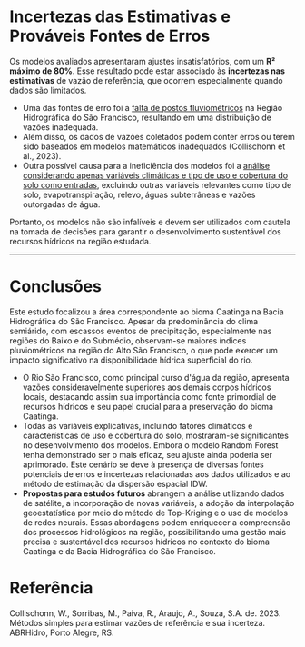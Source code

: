 # Incertezas das Estimativas e Prováveis Fontes de Erros

Os modelos avaliados apresentaram ajustes insatisfatórios, com um **R² máximo de 80%**. 
Esse resultado pode estar associado às **incertezas nas estimativas** de vazão de referência, que ocorrem especialmente quando dados são limitados. 
- Uma das fontes de erro foi a <ins>falta de postos fluviométricos</ins> na Região Hidrográfica do São Francisco, resultando em uma distribuição de vazões inadequada. 
- Além disso, os dados de vazões coletados podem conter erros ou terem sido baseados em modelos matemáticos inadequados (Collischonn et al., 2023).
- Outra possível causa para a ineficiência dos modelos foi a <ins>análise considerando apenas variáveis climáticas e tipo de uso e cobertura do solo como entradas</ins>, 
excluindo outras variáveis relevantes como tipo de solo, evapotranspiração, relevo, águas subterrâneas e vazões outorgadas de água. 

Portanto, os modelos não são infalíveis e devem ser utilizados com cautela na tomada de decisões para garantir o desenvolvimento sustentável dos recursos hídricos na região estudada.

---
# Conclusões

Este estudo focalizou a área correspondente ao bioma Caatinga na Bacia Hidrográfica do São Francisco. Apesar da predominância do clima semiárido, com escassos eventos de precipitação, 
especialmente nas regiões do Baixo e do Submédio, observam-se maiores índices pluviométricos na região do Alto São Francisco, o que pode exercer um impacto significativo na disponibilidade hídrica superficial do rio. 
- O Rio São Francisco, como principal curso d'água da região, apresenta vazões consideravelmente superiores aos demais corpos hídricos locais, destacando assim sua importância como fonte primordial 
de recursos hídricos e seu papel crucial para a preservação do bioma Caatinga.
- Todas as variáveis explicativas, incluindo fatores climáticos e características de uso e cobertura do solo, mostraram-se significantes no desenvolvimento dos modelos. 
Embora o modelo Random Forest tenha demonstrado ser o mais eficaz, seu ajuste ainda poderia ser aprimorado. Este cenário se deve à presença de diversas fontes potenciais de erros 
e incertezas relacionadas aos dados utilizados e ao método de estimação da dispersão espacial IDW.
- **Propostas para estudos futuros** abrangem a análise utilizando dados de satélite, a incorporação de novas variáveis, a adoção da interpolação geoestatística por meio do método de 
Top-Kriging e o uso de modelos de redes neurais. Essas abordagens podem enriquecer a compreensão dos processos hidrológicos na região, possibilitando uma gestão mais precisa e sustentável 
dos recursos hídricos no contexto do bioma Caatinga e da Bacia Hidrográfica do São Francisco.

# Referência

Collischonn, W., Sorribas, M., Paiva, R., Araujo, A., Souza, S.A. de. 2023. Métodos simples para estimar vazões de referência e sua incerteza. ABRHidro, Porto Alegre, RS.


